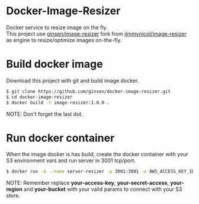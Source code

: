 # Docker-Image-Resizer
Docker service to resize image on the fly.<br>
This project use [ginsen/image-resizer](https://github.com/ginsen/image-resizer.git) fork from [jimmynicol/image-resizer](https://github.com/jimmynicol/image-resizer) as engine to resize/optimize
images on-the-fly.

# Build docker image

Download this project with git and build image docker.

```bash
$ git clone https://github.com/ginsen/docker-image-resizer.git
$ cd docker-image-resizer
$ docker build -t image-resizer:1.0.0 .
```

NOTE: Don't forget the last dot.

# Run docker container

When the image docker is has build, create the docker container with your S3 environment vars and run server in 3001 tcp/port.

```bash
$ docker run -d --name server-resizer -p 3001:3001 -e AWS_ACCESS_KEY_ID={your-access-key} -e AWS_SECRET_ACCESS_KEY={your-secret-access} -e AWS_REGION={your-region} -e S3_BUCKET={your-bucket} image-resizer:1.0.0
```

NOTE: Remember replace **your-access-key**, **your-secret-access**, **your-region** and **your-bucket** with your valid
params to connect with your S3 store.

